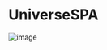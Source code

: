# UniverseSPA
![image](https://user-images.githubusercontent.com/108701750/207161184-330f0cd5-614b-4466-aee6-45cdfe2ffb2b.png)
